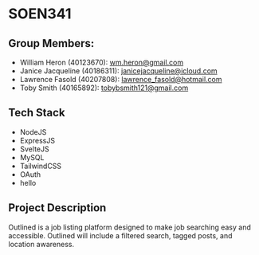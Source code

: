 # SOEN341
## Group Members:
- William Heron (40123670): wm.heron@gmail.com
- Janice Jacqueline (40186311): janicejacqueline@icloud.com
- Lawrence Fasold (40207808): lawrence_fasold@hotmail.com
- Toby Smith (40165892): tobybsmith121@gmail.com

## Tech Stack
- NodeJS
- ExpressJS
- SvelteJS
- MySQL
- TailwindCSS
- OAuth
- hello

## Project Description
Outlined is a job listing platform designed to make job searching easy and accessible.
Outlined will include a filtered search, tagged posts, and location awareness.
